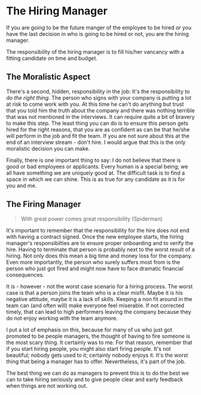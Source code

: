 # The Hiring Manager

If you are going to be the future manger of the employee to be hired or you have the last decision in who is going to be hired or not, you are the hiring manager. 

The responsibility of the hiring manager is to fill his/her vancancy with a fitting candidate on time and budget.  

## The Moralistic Aspect

There's a second, hidden, responsibility in the job: It's the responsibility to do _the right thing_. The person who signs with your company is putting a lot at risk to come work with you. At this time he can't do anything but trust that you told him the truth about the company and there was nothing terrible that was not mentioned in the interviews. It can require quite a bit of bravery to make this step. The least thing you can do is to ensure this person gets hired for the right reasons, that you are as confident as can be that he/she will perform in the job and fit the team. If you are not sure about this at the end of an interview stream - don't hire. I would argue that this is the only moralistic decision you can make. 

Finally, there is one important thing to say: I do not believe that there is good or bad employees or applicants. Every human is a special being; we all have something we are uniquely good at. The difficult task is to find a space in which we can shine. This is as true for any candidate as it is for you and me. 

## The Firing Manager

> With great power comes great responsibility
> (Spiderman)

It's important to remember that the responsibility for the hire does not end with having a contract signed. Once the new employee starts, the hiring manager's responsibilties are to ensure proper onboarding and to verify the hire. Having to terminate that person is probably next to the worst result of a hiring. Not only does this mean a big time and money loss for the company. Even more importantly, the person who surely suffers most from is the person who just got fired and might now have to face dramatic financial consequences. 

It is - however - not the worst case scenario for a hiring process. The worst case is that a person joins the team who is a clear misfit. Maybe it is his negative attitude, maybe it is a lack of skills. Keeping a non fit around in the team can (and often will) make everyone feel miserable. If not corrected timely, that can lead to high performers leaving the company because they do not enjoy working with the team anymore. 

I put a lot of emphasis on this, because for many of us who just got promoted to be people managers, the thought of having to fire someone is the most scary thing. It certainly was to me. For that reason, remember that if you start hiring people, you might also start firing people. It's not beautiful; nobody gets used to it; certainly nobody enjoys it. It's the worst thing that being a manager has to offer. Nevertheless, it's part of the job. 

The best thing we can do as managers to prevent this is to do the best we can to take hiring seriously and to give people clear and early feedback when things are not working out. 